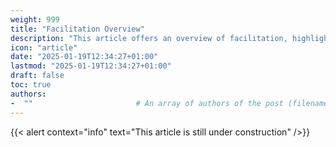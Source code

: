 ```yaml
---
weight: 999
title: "Facilitation Overview"
description: "This article offers an overview of facilitation, highlighting its purpose, techniques, and impact on collaboration."
icon: "article"
date: "2025-01-19T12:34:27+01:00"
lastmod: "2025-01-19T12:34:27+01:00"
draft: false
toc: true
authors:
-  ""                       # An array of authors of the post (filenames in content/authors).
---
```


{{< alert context="info" text="This article is still under construction" />}}
